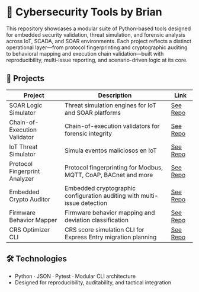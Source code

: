 # 🧰 Cybersecurity Tools by Brian

This repository showcases a modular suite of Python-based tools designed for embedded security validation, threat simulation, and forensic analysis across IoT, SCADA, and SOAR environments.
Each project reflects a distinct operational layer—from protocol fingerprinting and cryptographic auditing to behavioral mapping and execution chain validation—built with reproducibility, multi-issue reporting, and scenario-driven logic at its core.

## 🔐 Projects

| Project | Description | Link |
|----------|-------------|--------|
| SOAR Logic Simulator | Threat simulation engines for IoT and SOAR platforms | [See Repo](https://github.com/Bripococo/soar-logic-simulator) |
| Chain-of-Execution Validator | Chain-of-execution validators for forensic integrity | [See Repo](https://github.com/Bripococo/chain-execution-validator) |
| IoT Threat Simulator | Simula eventos maliciosos en IoT | [See Repo](https://github.com/Bripococo/iot-threat-simulator) |
| Protocol Fingerprint Analyzer | Protocol fingerprinting for Modbus, MQTT, CoAP, BACnet and more | [See Repo](https://github.com/Bripococo/protocol-fingerprint-analyzer) |
| Embedded Crypto Auditor | Embedded cryptographic configuration auditing with multi-issue detection | [See Repo](https://github.com/Bripococo/embedded-crypto-auditor) |
| Firmware Behavior Mapper | Firmware behavior mapping and deviation classification | [See Repo](https://github.com/Bripococo/firmware-behavior-mapper) |
| CRS Optimizer CLI | CRS score simulation CLI for Express Entry migration planning | [See Repo](https://github.com/Bripococo/crs-optimizer-cli) |

## 🛠️ Technologies
- Python · JSON · Pytest · Modular CLI architecture
- Designed for reproducibility, auditability, and tactical integration
